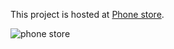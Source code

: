 This project is hosted at  [Phone store](https://elnas-phones-strore.netlify.app/).

![phone store](https://github.com/elnasabdallah/react-phone-store/blob/master/phonestore.png?raw=true)
